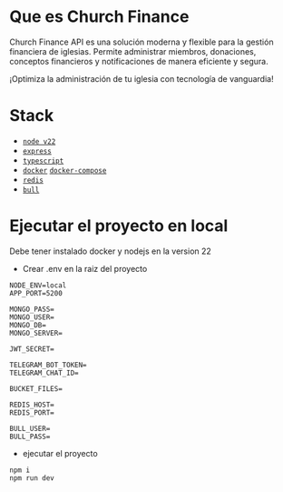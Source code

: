 # Que es Church Finance

Church Finance API es una solución moderna y flexible para la gestión financiera de iglesias. Permite administrar
miembros, donaciones, conceptos financieros y notificaciones de manera eficiente y segura.

¡Optimiza la administración de tu iglesia con tecnología de vanguardia!

# Stack

- [`node v22`](https://nodejs.org/)
- [`express`](https://expressjs.com/)
- [`typescript`](https://www.typescriptlang.org/)
- [`docker`](https://www.docker.com/) [`docker-compose`](https://docs.docker.com/compose/)
- [`redis`](https://redis.io/)
- [`bull`](https://github.com/OptimalBits/bull)

# Ejecutar el proyecto en local

Debe tener instalado docker y nodejs en la version 22

- Crear .env en la raiz del proyecto

```
NODE_ENV=local
APP_PORT=5200

MONGO_PASS=
MONGO_USER=
MONGO_DB=
MONGO_SERVER=

JWT_SECRET=

TELEGRAM_BOT_TOKEN=
TELEGRAM_CHAT_ID=

BUCKET_FILES=

REDIS_HOST=
REDIS_PORT=

BULL_USER=
BULL_PASS=
```

- ejecutar el proyecto

```
npm i
npm run dev
```
